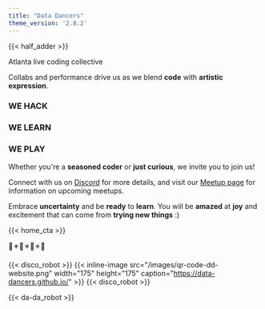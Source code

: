 ```yaml
---
title: "Data Dancers"
theme_version: '2.8.2'
---
```


{{< half_adder >}}

Atlanta live coding collective

Collabs and performance drive us as we blend **code** with **artistic expression**. 

### WE HACK

### WE LEARN

### WE PLAY

Whether you're a **seasoned coder** or **just curious**, we invite you to join us! 


Connect with us on [Discord](https://discord.gg/xbvw77Jvt2) for more details, and visit our [Meetup page](https://data-dancers.github.io/meetups/) for information on upcoming meetups.


Embrace **uncertainty** and be **ready** to **learn**. You will be **amazed** at **joy** and excitement that can come from **trying new things** :)


{{< home_cta >}}

🏁✴️🏁✴️🏁✴️🏁


{{< disco_robot  >}} 
{{< inline-image src="/images/qr-code-dd-website.png" width="175" height="175"  caption="https://data-dancers.github.io/" >}} 
{{< disco_robot  >}} 

{{< da-da_robot  >}}
